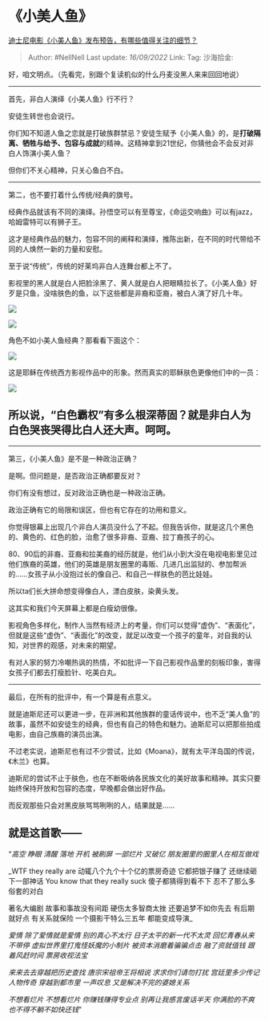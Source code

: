 # 《小美人鱼》
[迪士尼电影《小美人鱼》发布预告，有哪些值得关注的细节？](https://www.zhihu.com/question/552694534/answer/2670861624)

> Author: #NellNell
> Last update: *16/09/2022*
> Link:
> Tag:
> 沙海拾金:

好，咱文明点。（先看完，别跟个复读机似的什么丹麦没黑人来来回回地说）

---

首先，非白人演绎《小美人鱼》行不行？

安徒生转世也会说行。

你们知不知道人鱼之恋就是打破族群禁忌？安徒生赋予《小美人鱼》的，是**打破隔离、牺牲与给予、包容与成就**的精神。这精神拿到21世纪，你猜他会不会反对非白人饰演小美人鱼？

但你们不关心精神，只关心鱼白不白。

---

第二，也不要打着什么传统/经典的旗号。

经典作品就该有不同的演绎。孙悟空可以有至尊宝，《命运交响曲》可以有jazz，哈姆雷特可以有狮子王。

这才是经典作品的魅力，包容不同的阐释和演绎，推陈出新，在不同的时代带给不同的人焕然一新的力量和安慰。

至于说“传统”，传统的好莱坞非白人连舞台都上不了。

影视里的黑人就是白人把脸涂黑了、黄人就是白人把眼睛拉长了。《小美人鱼》好歹是只鱼，没啥肤色的鱼，以下这些都是非裔和亚裔，被白人演了好几十年。

![](https://pic1.zhimg.com/50/v2-1e147882a6a95efca5491cf5fa5f2ff8_720w.jpg?source=1940ef5c)

![](https://pica.zhimg.com/50/v2-7f0d6406dd8362d04d0cd3386c350c3f_720w.jpg?source=1940ef5c)

角色不如小美人鱼经典？那看看下面这个：

![](https://pica.zhimg.com/50/v2-17dece7ac049bcdf594e4de45a9417ba_720w.jpg?source=1940ef5c)

这是耶稣在传统西方影视作品中的形象。然而真实的耶稣肤色更像他们中的一员：

![](https://pic2.zhimg.com/50/v2-ef1c6c08c2bfa2b5402dfe18fa114641_720w.jpg?source=1940ef5c)

## 所以说，“白色霸权”有多么根深蒂固？就是非白人为白色哭丧哭得比白人还大声。呵呵。

---

第三，《小美人鱼》是不是一种政治正确？

是啊。但问题是，是否政治正确都要反对？

你们有没有想过，反对政治正确也是一种政治正确。

政治正确有它的局限和误区，但也有它存在的功用和意义。

你觉得银幕上出现几个非白人演员没什么了不起。但我告诉你，就是这几个黑色的、黄色的、红色的脸，治愈了很多非裔、亚裔、拉丁裔孩子的心。

80、90后的非裔、亚裔和拉美裔的经历就是，他们从小到大没在电视电影里见过他们族裔的英雄，他们的英雄是朋友圈里的毒贩、几进几出监狱的、参加帮派的……女孩子从小没抱过长的像自己、和自己一样肤色的芭比娃娃。

所以ta们长大拼命想变得像白人，漂白皮肤，染黄头发。

这其实和我们今天屏幕上都是白瘦幼很像。

影视角色多样化，制作人当然有经济上的考量，你们可以觉得“虚伪”、“表面化”，但就是这些“虚伪”、“表面化”的改变，就足以改变一个孩子的童年，对自我的认知，对世界的观感，对未来的期望。

有对人家的努力冷嘲热讽的热情，不如批评一下自己影视作品里的刻板印象，害得女孩子们都去打瘦脸针、吃美白丸。

---

最后，在所有的批评中，有一个算是有点意义。

就是迪斯尼还可以更进一步，在非洲和其他族群的童话传说中，也不乏“美人鱼”的故事，虽然不如安徒生的经典，但也有自己的特色和魅力。迪斯尼可以把那些拍成电影，由自己族裔的演员出演。

不过老实说，迪斯尼也有过不少尝试，比如《Moana》，就有太平洋岛国的传说，《木兰》也算。

迪斯尼的尝试不止于肤色，也在不断吸纳各民族文化的美好故事和精神。其实只要始终保持开放和包容的态度，早晚都会做出好作品。

而反观那些只会对黑皮肤骂骂咧咧的人，结果就是……

## 就是这首歌——

“_高空 睁眼 清醒 落地
开机 被刷屏 一部烂片 又破亿
朋友圈里的圈里人在相互做戏_

_WTF they really are
动辄八个九个十个亿的票房奇迹
它都把银子赚了
还继续砸下一部神话
You know that they really suck
傻子都猜得到看不下
忍不了那么多俗套的对白

著名大编剧 故事和事故没有间距
硬伤太多智商太挫
还要追梦不如你先去
有后期就好点 有关系就保险
一个摄影干特么三五年
都能变成导演_

_爱情 除了爱情就是爱情
别的真心不太行
日子太平的新一代不太灵
回忆青春从来不带停
虚拟世界里打鬼怪妖魔的小制片
被资本消磨着骗骗点击
融了资就值钱 跟着风赶时间
票房收视法宝_

_来来去去穿越把历史查找
唐宗宋祖帝王将相说
求求你们请勿打扰
宫廷里多少传记人物传奇
穿越到都市里
一声叹息
又是解决不完的婆媳关系_

_不想看烂片 不想看烂片
你赚钱赚得专业点
别再让我感言废话半天
你满脸的不爽
也不得不躺不如快还钱_”
